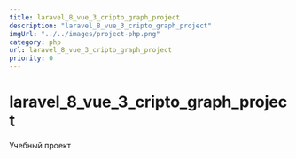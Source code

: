 ```yaml
---
title: laravel_8_vue_3_cripto_graph_project
description: "laravel_8_vue_3_cripto_graph_project"
imgUrl: "../../images/project-php.png"
category: php
url: laravel_8_vue_3_cripto_graph_project
priority: 0
---
```


# laravel_8_vue_3_cripto_graph_project

Учебный проект